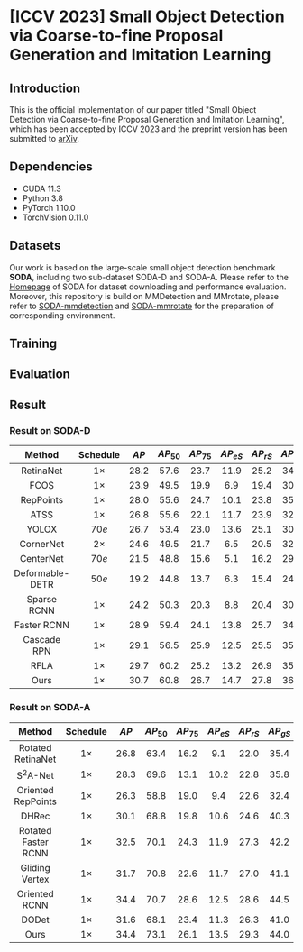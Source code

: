 # [ICCV 2023] Small Object Detection via Coarse-to-fine Proposal Generation and Imitation Learning

## Introduction
This is the official implementation of our paper titled "Small Object Detection via Coarse-to-fine Proposal Generation and Imitation Learning", which has been accepted by ICCV 2023 and the preprint version has been submitted to [arXiv](https://arxiv.org/abs/2308.09534).

## Dependencies
 - CUDA 11.3
 - Python 3.8
 - PyTorch 1.10.0
 - TorchVision 0.11.0

## Datasets
Our work is based on the large-scale small object detection benchmark **SODA**, including two sub-dataset SODA-D and SODA-A. Please refer to the [Homepage](https://shaunyuan22.github.io/SODA/) of SODA for dataset downloading and performance evaluation. Moreover, this repository is build on MMDetection and MMrotate, please refer to [SODA-mmdetection](https://github.com/shaunyuan22/SODA-mmdetection) and [SODA-mmrotate](https://github.com/shaunyuan22/SODA-mmrotate) for the preparation of corresponding environment.

## Training

## Evaluation

## Result
### Result on SODA-D
| **Method** | **Schedule** | **$AP$** | **$AP_{50}$** | **$AP_{75}$** | **$AP_{eS}$** | **$AP_{rS}$** | **$AP_{gS}$** | **$AP_N$** |
| :----: | :----: | :----: | :----: | :----: | :----: | :----: | :----: | :----: | 
| RetinaNet | $1 \times$ | 28.2 | 57.6 | 23.7 | 11.9 | 25.2 | 34.1 | 44.2 | 
| FCOS | $1 \times$ | 23.9 | 49.5 | 19.9 | 6.9 | 19.4 | 30.9 | 40.9 | 
| RepPoints | $1 \times$ | 28.0 | 55.6 | 24.7 | 10.1 | 23.8 | 35.1 | 45.3 | 
| ATSS | $1 \times$ | 26.8 | 55.6 | 22.1 | 11.7 | 23.9 | 32.2 | 41.3 | 
| YOLOX | $70e$ | 26.7 | 53.4 | 23.0 | 13.6 | 25.1 | 30.9 | 30.4 | 
| CornerNet | $2 \times$ | 24.6 | 49.5 | 21.7 | 6.5 | 20.5 | 32.2 | 43.8 | 
| CenterNet | $70e$ | 21.5 | 48.8 | 15.6 | 5.1 | 16.2 | 29.6 | 42.4 | 
| Deformable-DETR | $50e$ | 19.2 | 44.8 | 13.7 | 6.3 | 15.4 | 24.9 | 34.2 | 
| Sparse RCNN | $1 \times$ | 24.2 | 50.3 | 20.3 | 8.8 | 20.4 | 30.2 | 39.4 | 
| Faster RCNN | $1 \times$ | 28.9 | 59.4 | 24.1 | 13.8 | 25.7 | 34.5 | 43.0 | 
| Cascade RPN | $1 \times$ | 29.1 | 56.5 | 25.9 | 12.5 | 25.5 | 35.4 | 44.7 | 
| RFLA | $1 \times$ | 29.7 | 60.2 | 25.2 | 13.2 | 26.9 | 35.4 | 44.6 | 
| Ours | $1 \times$ | 30.7 | 60.8 | 26.7 | 14.7 | 27.8 | 36.4 | 44.6 | 

### Result on SODA-A
| **Method** | **Schedule** | **$AP$** | **$AP_{50}$** | **$AP_{75}$** | **$AP_{eS}$** | **$AP_{rS}$** | **$AP_{gS}$** | **$AP_N$** |
| :----: | :----: | :----: | :----: | :----: | :----: | :----: | :----: | :----: | 
| Rotated RetinaNet | $1 \times$ | 26.8 | 63.4 | 16.2 | 9.1 | 22.0 | 35.4 | 28.2 | 
| S$^2$A-Net | $1 \times$ | 28.3 | 69.6 | 13.1 | 10.2 | 22.8 | 35.8 | 29.5 | 
| Oriented RepPoints | $1 \times$ | 26.3 | 58.8 | 19.0 | 9.4 | 22.6 | 32.4 | 28.5 |  
| DHRec | $1 \times$ | 30.1 | 68.8 | 19.8 | 10.6 | 24.6 | 40.3 | 34.6 | 
| Rotated Faster RCNN | $1 \times$ | 32.5 | 70.1 | 24.3 | 11.9 | 27.3 | 42.2 | 34.4 | 
| Gliding Vertex | $1 \times$ | 31.7 | 70.8 | 22.6 | 11.7 | 27.0 | 41.1 | 33.8 | 
| Oriented RCNN | $1 \times$ | 34.4 | 70.7 | 28.6 | 12.5 | 28.6 | 44.5 | 36.7 | 
| DODet | $1 \times$ | 31.6 | 68.1 | 23.4 | 11.3 | 26.3 | 41.0 | 33.5 | 
| Ours | $1 \times$ | 34.4 | 73.1 | 26.1 | 13.5 | 29.3 | 44.0 | 35.9 | 
